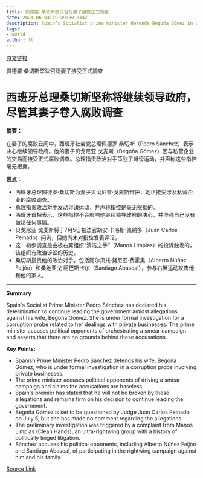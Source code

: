 ```yaml
---
title: 佩德羅·桑切斯堅決否認妻子接受正式調查
date: 2024-06-04T19:49:59.334Z
description: Spain’s Socialist prime minister defends Begoña Gómez in open letter and says case politically motivated
tags: 
- world
author: ft
---
```


[原文链接](https://ft.com/content/fb4a3118-be38-4fdc-a928-24fb8b62ba41)

佩德羅·桑切斯堅決否認妻子接受正式調查

# 西班牙总理桑切斯坚称将继续领导政府，尽管其妻子卷入腐败调查

**摘要：**

在妻子的腐败丑闻中，西班牙社会党总理佩德罗·桑切斯（Pedro Sánchez）表示决心继续领导政府。他的妻子贝戈尼亚·戈麦斯（Begoña Gómez）因与私营企业的交易而接受正式腐败调查。总理指责政治对手策划了诽谤运动，并声称这些指控毫无根据。

**要点：**
- 西班牙总理佩德罗·桑切斯为妻子贝戈尼亚·戈麦斯辩护，她正接受涉及私营企业的腐败调查。
- 总理指责政治对手发动诽谤运动，并声称指控是毫无根据的。
- 西班牙首相表示，这些指控不会影响他继续领导政府的决心，并坚称自己没有做错任何事情。
- 贝戈尼亚·戈麦斯将于7月5日被法官胡安·卡洛斯·佩纳多（Juan Carlos Peinado）问询，但她尚未对指控发表评论。
- 这一初步调查是由极右翼组织“清洁之手”（Manos Limpias）的投诉触发的，该组织有政治诉讼的历史。
- 桑切斯指责他的政治对手，包括阿尔贝托·努尼亚·费霍奥（Alberto Núñez Feijóo）和桑地亚戈·阿巴斯卡尔（Santiago Abascal），参与右翼运动攻击他和他的家人。

---

 **Summary**

Spain's Socialist Prime Minister Pedro Sánchez has declared his determination to continue leading the government amidst allegations against his wife, Begoña Gómez. She is under formal investigation for a corruption probe related to her dealings with private businesses. The prime minister accuses political opponents of orchestrating a smear campaign and asserts that there are no grounds behind these accusations.

**Key Points:**
- Spanish Prime Minister Pedro Sánchez defends his wife, Begoña Gómez, who is under formal investigation in a corruption probe involving private businesses.
- The prime minister accuses political opponents of driving a smear campaign and claims the accusations are baseless.
- Spain's premier has stated that he will not be broken by these allegations and remains firm on his decision to continue leading the government.
- Begoña Gómez is set to be questioned by Judge Juan Carlos Peinado on July 5, but she has made no comment regarding the allegations.
- The preliminary investigation was triggered by a complaint from Manos Limpias (Clean Hands), an ultra-rightwing group with a history of politically tinged litigation.
- Sánchez accuses his political opponents, including Alberto Núñez Feijóo and Santiago Abascal, of participating in the rightwing campaign against him and his family.

[Source Link](https://ft.com/content/fb4a3118-be38-4fdc-a928-24fb8b62ba41)

